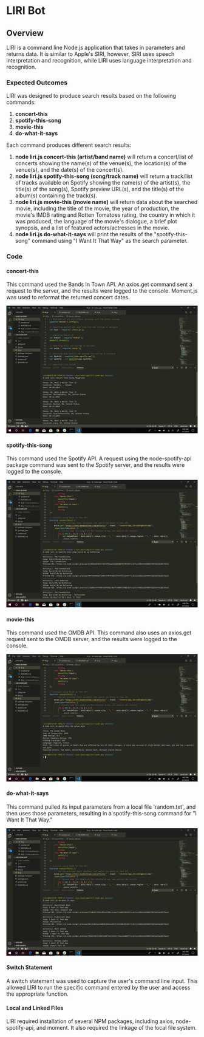 # LIRI Bot

## Overview

LIRI is a command line Node.js application that takes in parameters and returns data. It is similar to Apple's SIRI, however, SIRI uses speech interpretation and recognition, while LIRI uses language interpretation and recognition.

### Expected Outcomes

LIRI was designed to produce search results based on the following commands:

1. **concert-this**
2. **spotify-this-song**
3. **movie-this**
4. **do-what-it-says**

Each command produces different search results:

1. **node liri.js concert-this (artist/band name)** will return a concert/list of concerts showing the name(s) of the venue(s), the location(s) of the venue(s), and the date(s) of the concert(s).
2. **node liri.js spotify-this-song (song/track name)** will return a track/list of tracks available on Spotify showing the name(s) of the artist(s), the title(s) of the song(s), Spotify preview URL(s), and the title(s) of the album(s) containing the track(s).
3. **node liri.js movie-this (movie name)** will return data about the searched movie, including the title of the movie, the year of production, the movie's IMDB rating and Rotten Tomatoes rating, the country in which it was produced, the language of the movie's dialogue, a brief plot synopsis, and a list of featured actors/actresses in the movie.
4. **node liri.js do-what-it-says** will print the results of the "spotify-this-song" command using "I Want It That Way" as the search parameter.

### Code

#### concert-this

This command used the Bands In Town API. An axios.get command sent a request to the server, and the results were logged to the console. Moment.js was used to reformat the returned concert dates.

![](images/liri-concert-this.png)

#### spotify-this-song

This command used the Spotify API. A request using the node-spotify-api package command was sent to the Spotify server, and the results were logged to the console.

![](images/liri-spotify-this-song.png)

#### movie-this

This command used the OMDB API. This command also uses an axios.get request sent to the OMDB server, and the results were logged to the console.

![](images/liri-movie-this.png)

#### do-what-it-says

This command pulled its input parameters from a local file 'random.txt', and then uses those parameters, resulting in a spotify-this-song command for "I Want It That Way."

![](images/liri-do-what-it-says.png)

#### Switch Statement

A switch statement was used to capture the user's command line input. This allowed LIRI to run the specific command entered by the user and access the appropriate function.

#### Local and Linked Files

LIRI required installation of several NPM packages, including axios, node-spotify-api, and moment. It also required the linkage of the local file system.